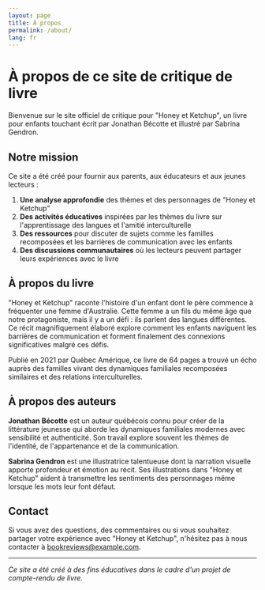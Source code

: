 ```yaml
---
layout: page
title: À propos
permalink: /about/
lang: fr
---
```


# À propos de ce site de critique de livre

Bienvenue sur le site officiel de critique pour "Honey et Ketchup", un livre pour enfants touchant écrit par Jonathan Bécotte et illustré par Sabrina Gendron.

## Notre mission

Ce site a été créé pour fournir aux parents, aux éducateurs et aux jeunes lecteurs :

1. **Une analyse approfondie** des thèmes et des personnages de "Honey et Ketchup"
2. **Des activités éducatives** inspirées par les thèmes du livre sur l'apprentissage des langues et l'amitié interculturelle
3. **Des ressources** pour discuter de sujets comme les familles recomposées et les barrières de communication avec les enfants
4. **Des discussions communautaires** où les lecteurs peuvent partager leurs expériences avec le livre

## À propos du livre

"Honey et Ketchup" raconte l'histoire d'un enfant dont le père commence à fréquenter une femme d'Australie. Cette femme a un fils du même âge que notre protagoniste, mais il y a un défi : ils parlent des langues différentes. Ce récit magnifiquement élaboré explore comment les enfants naviguent les barrières de communication et forment finalement des connexions significatives malgré ces défis.

Publié en 2021 par Québec Amérique, ce livre de 64 pages a trouvé un écho auprès des familles vivant des dynamiques familiales recomposées similaires et des relations interculturelles.

## À propos des auteurs

**Jonathan Bécotte** est un auteur québécois connu pour créer de la littérature jeunesse qui aborde les dynamiques familiales modernes avec sensibilité et authenticité. Son travail explore souvent les thèmes de l'identité, de l'appartenance et de la communication.

**Sabrina Gendron** est une illustratrice talentueuse dont la narration visuelle apporte profondeur et émotion au récit. Ses illustrations dans "Honey et Ketchup" aident à transmettre les sentiments des personnages même lorsque les mots leur font défaut.

## Contact

Si vous avez des questions, des commentaires ou si vous souhaitez partager votre expérience avec "Honey et Ketchup", n'hésitez pas à nous contacter à bookreviews@example.com.

---

*Ce site a été créé à des fins éducatives dans le cadre d'un projet de compte-rendu de livre.*